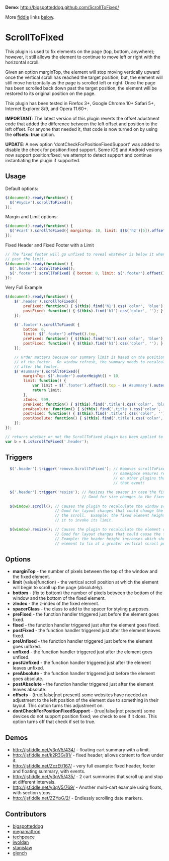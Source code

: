 **Demo**: http://bigspotteddog.github.com/ScrollToFixed/

More [fiddle](http://jsfiddle.net/) links [below](#demos).

ScrollToFixed
==========================

This plugin is used to fix elements on the page (top, bottom, anywhere); however, it still allows the element to continue to move left or right with the horizontal scroll.

Given an option marginTop, the element will stop moving vertically upward once the vertical scroll has reached the target position; but, the element will still move horizontally as the page is scrolled left or right. Once the page has been scrolled back down past the target position, the element will be restored to its original position on the page.

This plugin has been tested in Firefox 3+, Google Chrome 10+ Safari 5+, Internet Explorer 8/9, and Opera 11.60+.

**IMPORTANT**: The latest version of this plugin reverts the offset adustment code that added the difference between the left offset and position to the left offset.  For anyone that needed it, that code is now turned on by using the **offsets: true** option.

**UPDATE**: A new option 'dontCheckForPositionFixedSupport' was added to disable the check for position:fixed support. Some iOS and Android vesions now support position:fixed; we attempt to detect support and continue instantiating the plugin if supported.

## Usage ##

Default options:

```javascript
$(document).ready(function() {
  $('#mydiv').scrollToFixed();
});
```

Margin and Limit options:

```javascript
$(document).ready(function() {
  $('#cart').scrollToFixed({ marginTop: 10, limit: $($('h2')[5]).offset().top });
});
```

Fixed Header and Fixed Footer with a Limit

```javascript
// The fixed footer will go unfixed to reveal whatever is below it when scrolled
// past the limit.
$(document).ready(function() {
  $('.header').scrollToFixed();
  $('.footer').scrollToFixed( { bottom: 0, limit: $('.footer').offset().top } );
});
```

Very Full Example

```javascript
$(document).ready(function() {
    $('.header').scrollToFixed({
        preFixed: function() { $(this).find('h1').css('color', 'blue'); },
        postFixed: function() { $(this).find('h1').css('color', ''); }
    });

    $('.footer').scrollToFixed( {
        bottom: 0,
        limit: $('.footer').offset().top,
        preFixed: function() { $(this).find('h1').css('color', 'blue'); },
        postFixed: function() { $(this).find('h1').css('color', ''); }
    });

    // Order matters because our summary limit is based on the position
    // of the footer.  On window refresh, the summary needs to recalculate
    // after the footer.
    $('#summary').scrollToFixed({
        marginTop: $('.header').outerHeight() + 10,
        limit: function() {
            var limit = $('.footer').offset().top - $('#summary').outerHeight(true) - 10;
            return limit;
        },
        zIndex: 999,
        preFixed: function() { $(this).find('.title').css('color', 'blue'); },
        preAbsolute: function() { $(this).find('.title').css('color', 'red'); },
        postFixed: function() { $(this).find('.title').css('color', ''); },
        postAbsolute: function() { $(this).find('.title').css('color', ''); }
    });
});
```

```javascript
// returns whether or not the ScrollToFixed plugin has been applied to the element.
var b = $.isScrollToFixed('.header');
```

## Triggers ##

```javascript
  $('.header').trigger('remove.ScrollToFixed'); // Removes scrollToFixed from the element.  The
                                                // namespace ensures remove will not be called
                                                // on other plugins that may be listening for
                                                // that event!

  $('.header').trigger('resize'); // Resizes the spacer in case the fixed element height changes.
                                  // Good for size changes to the fixed element.
  
  $(window).scroll(); // Causes the plugin to recalculate the window scoll.
                      // Good for layout changes that could change the fixed element's response to
                      // the scroll.  Example: the fixed element height expands which should cause
                      // it to invoke its limit.

  $(window).resize(); // Causes the plugin to recalculate the element offsets, then the window scroll.
                      // Good for layout changes that could cause the fixed element to move.
                      // Example: the header height increases which should cause the fixed 
                      // element to fix at a greater vertical scroll position.  
```

## Options ##

* __marginTop__ - the number of pixels between the top of the window and the fixed element.
* __limit__ (value|function) - the vertical scroll position at which the element will begin to scroll up the page (absolutely).
* __bottom__ - (fix to bottom) the number of pixels between the bottom of the window and the bottom of the fixed element.
* __zIndex__ - the z-index of the fixed element.
* __spacerClass__ - the class to add to the spacer for styling purposes.
* __preFixed__ - the function handler triggered just before the element goes fixed.
* __fixed__ - the function handler triggered just after the element goes fixed.
* __postFixed__ - the function handler triggered just after the element leaves fixed.
* __preUnfixed__ - the function handler triggered just before the element goes unfixed.
* __unfixed__ - the function handler triggered just after the element goes unfixed.
* __postUnfixed__ - the function handler triggered just after the element leaves unfixed.
* __preAbsolute__ - the function handler triggered just before the element goes absolute.
* __postAbsolute__ - the function handler triggered just after the element leaves absolute.
* __offsets__ - (true|false|not present) some websites have needed an adjustment to the left position of the element due to something in their layout.  This option turns this adjustment on.
* __dontCheckForPositionFixedSupport__ - (true|false|not present) some devices do not support position fixed; we check to see if it does.  This option turns off that check if set to true.

## Demos ##

* http://jsfiddle.net/y3qV5/434/ - floating cart summary with a limit.
* http://jsfiddle.net/k2R3G/81/  - fixed header; allows content to flow under it.
* http://jsfiddle.net/ZczEt/167/ - very full example: fixed header, footer and floating summary, with events.
* http://jsfiddle.net/y3qV5/435/ - 2 cart summaries that scroll up and stop at different intervals.
* http://jsfiddle.net/y3qV5/769/ - Another multi-cart example using floats, with section stops.
* http://jsfiddle.net/ZZYpG/2/   - Endlessly scrolling date markers.
 
## Contributors ##

* [bigspotteddog](https://github.com/bigspotteddog)
* [megamattron](https://github.com/megamattron)
* [techpeace](https://github.com/techpeace)
* [jwoldan](https://github.com/jwoldan)
* [stanislaw](https://github.com/stanislaw)
* [glench](https://github.com/Glench)

